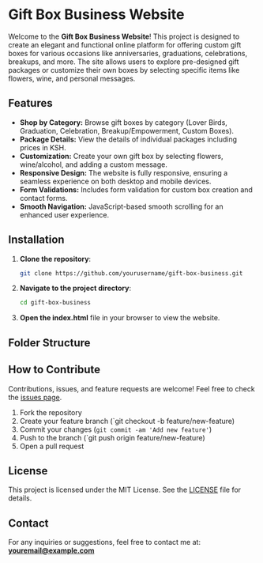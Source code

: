 # Gift Box Business Website

Welcome to the **Gift Box Business Website**! This project is designed to create an elegant and functional online platform for offering custom gift boxes for various occasions like anniversaries, graduations, celebrations, breakups, and more. The site allows users to explore pre-designed gift packages or customize their own boxes by selecting specific items like flowers, wine, and personal messages.

## Features

- **Shop by Category:** Browse gift boxes by category (Lover Birds, Graduation, Celebration, Breakup/Empowerment, Custom Boxes).
- **Package Details:** View the details of individual packages including prices in KSH.
- **Customization:** Create your own gift box by selecting flowers, wine/alcohol, and adding a custom message.
- **Responsive Design:** The website is fully responsive, ensuring a seamless experience on both desktop and mobile devices.
- **Form Validations:** Includes form validation for custom box creation and contact forms.
- **Smooth Navigation:** JavaScript-based smooth scrolling for an enhanced user experience.

## Installation

1. **Clone the repository**:
    ```bash
    git clone https://github.com/yourusername/gift-box-business.git
    ```
2. **Navigate to the project directory**:
    ```bash
    cd gift-box-business
    ```
3. **Open the index.html** file in your browser to view the website.

## Folder Structure


## How to Contribute

Contributions, issues, and feature requests are welcome! Feel free to check the [issues page](https://github.com/yourusername/gift-box-business/issues).

1. Fork the repository
2. Create your feature branch (`git checkout -b feature/new-feature)
3. Commit your changes (`git commit -am 'Add new feature'`)
4. Push to the branch (`git push origin feature/new-feature)
5. Open a pull request

## License

This project is licensed under the MIT License. See the [LICENSE](LICENSE) file for details.

## Contact

For any inquiries or suggestions, feel free to contact me at: **youremail@example.com**

